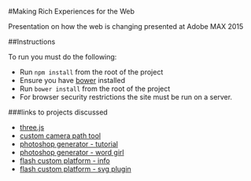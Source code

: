 #Making Rich Experiences for the Web

Presentation on how the web is changing presented at Adobe MAX 2015

##Instructions

To run you must do the following:
* Run `npm install` from the root of the project
* Ensure you have [bower](http://bower.io/) installed
* Run `bower install` from the root of the project
* For browser security restrictions the site must be run on a server.


###links to projects discussed

* [three.js](http://threejs.org/)
* [custom camera path tool](https://github.com/cjgammon/three.js-camera-path-tool)
* [photoshop generator - tutorial](http://tomkrcha.com/?p=3896)
* [photoshop generator - word girl](https://github.com/adobe-webplatform/Demo-for-PBS-Kids-Word-Girl)
* [flash custom platform - info](https://helpx.adobe.com/flash/using/custom-platform-support.html)
* [flash custom platform - svg plugin](https://github.com/cjgammon/Flash-Plugin-SnapPlatform)
